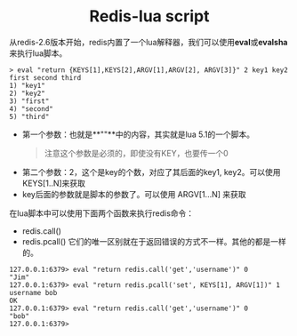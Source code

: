 # <center>Redis-lua script
从redis-2.6版本开始，redis内置了一个lua解释器，我们可以使用**eval**或**evalsha**来执行lua脚本。

```
> eval "return {KEYS[1],KEYS[2],ARGV[1],ARGV[2], ARGV[3]}" 2 key1 key2 first second third
1) "key1"
2) "key2"
3) "first"
4) "second"
5) "third"
```
* 第一个参数：也就是**""**中的内容，其实就是lua 5.1的一个脚本。
  > 注意这个参数是必须的，即使没有KEY，也要传一个0
* 第二个参数：2，这个是key的个数，对应了其后面的key1, key2。可以使用KEYS[1..N]来获取
* key后面的参数就是脚本的参数了。可以使用 ARGV[1...N] 来获取

在lua脚本中可以使用下面两个函数来执行redis命令：
* redis.call()
* redis.pcall()
  它们的唯一区别就在于返回错误的方式不一样。其他的都是一样的。
```
127.0.0.1:6379> eval "return redis.call('get','username')" 0
"Jim"
127.0.0.1:6379> eval "return redis.pcall('set', KEYS[1], ARGV[1])" 1 username bob
OK
127.0.0.1:6379> eval "return redis.call('get','username')" 0
"bob"
127.0.0.1:6379>
```